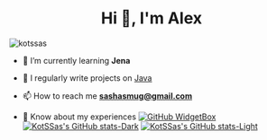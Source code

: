 <h1 align="center">Hi 👋, I'm Alex</h1>


<p align="left"> <img src="https://komarev.com/ghpvc/?username=kotssas&label=Profile%20views&color=0e75b6&style=flat" alt="kotssas" /> </p>

- 🌱 I’m currently learning **Jena**

- 📝 I regularly write projects on [Java](Java)

- 📫 How to reach me **sashasmug@gmail.com**

- 📄 Know about my experiences 
[![GitHub WidgetBox](https://github-widgetbox.vercel.app/api/profile?username=KotSSas&data=followers,repositories,stars,commits)](https://github.com/Jurredr/github-widgetbox)
[![KotSSas's GitHub stats-Dark](https://github-readme-stats.vercel.app/api?username=KotSSas&show_icons=true&theme=dark#gh-dark-mode-only)](https://github.com/anuraghazra/github-readme-stats#gh-dark-mode-only)
[![KotSSas's GitHub stats-Light](https://github-readme-stats.vercel.app/api?username=KotSSas&show_icons=true&theme=default#gh-light-mode-only)](https://github.com/anuraghazra/github-readme-stats#gh-light-mode-only)
